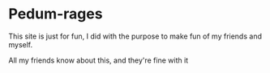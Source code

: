 # Pedum-rages
 This site is just for fun, I did with the purpose to make fun of my friends and myself.

All my friends know about this, and they're fine with it
